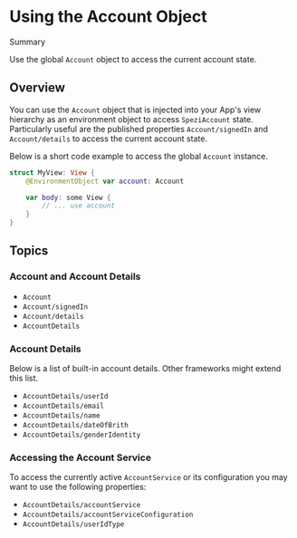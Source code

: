 # Using the Account Object

<!--@START_MENU_TOKEN@-->Summary<!--@END_MENU_TOKEN@-->

<!--
                  
This source file is part of the Spezi open-source project

SPDX-FileCopyrightText: 2023 Stanford University and the project authors (see CONTRIBUTORS.md)

SPDX-License-Identifier: MIT
             
-->

Use the global `Account` object to access the current account state.

## Overview

You can use the ``Account`` object
that is injected into your App's view hierarchy as an environment object to access ``SpeziAccount`` state.
Particularly useful are the published properties ``Account/signedIn`` and ``Account/details`` to access the current account
state.

Below is a short code example to access the global ``Account`` instance.
```swift
struct MyView: View {
    @EnvironmentObject var account: Account

    var body: some View {
        // ... use account
    }
}
```

## Topics

### Account and Account Details

- ``Account``
- ``Account/signedIn``
- ``Account/details``
- ``AccountDetails``

### Account Details

Below is a list of built-in account details. Other frameworks might extend this list.

- ``AccountDetails/userId``
- ``AccountDetails/email``
- ``AccountDetails/name``
- ``AccountDetails/dateOfBrith``
- ``AccountDetails/genderIdentity``


### Accessing the Account Service
To access the currently active `AccountService` or its configuration you may want to use the following properties:

- ``AccountDetails/accountService``
- ``AccountDetails/accountServiceConfiguration``
- ``AccountDetails/userIdType``
